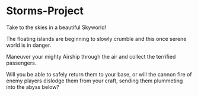 # Storms-Project

Take to the skies in a beautiful Skyworld!

The floating islands are beginning to slowly crumble and this once serene world is in danger.

Maneuver your mighty Airship through the air and collect the terrified passengers.

Will you be able to safely return them to your base, or will the cannon fire of enemy players dislodge them from your craft, sending them plummeting into the abyss below?
